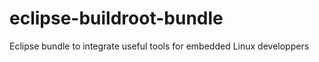 eclipse-buildroot-bundle
========================

Eclipse bundle to integrate useful tools for embedded Linux developpers